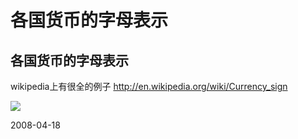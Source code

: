 # 各国货币的字母表示

## 各国货币的字母表示

wikipedia上有很全的例子
http://en.wikipedia.org/wiki/Currency_sign

![](http://upload.wikimedia.org/wikipedia/commons/thumb/b/b8/Currency-Symbol_Regions_of_the_World_circa_2006.png/800px-Currency-Symbol_Regions_of_the_World_circa_2006.png)



2008-04-18